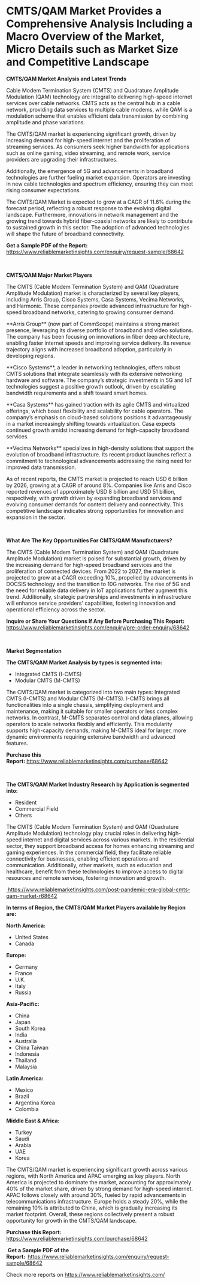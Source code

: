 <p><h1>CMTS/QAM Market Provides a Comprehensive Analysis Including a Macro Overview of the Market, Micro Details such as Market Size and Competitive Landscape</h1></p><p><strong>CMTS/QAM Market Analysis and Latest Trends</strong></p>
<p><p>Cable Modem Termination System (CMTS) and Quadrature Amplitude Modulation (QAM) technology are integral to delivering high-speed internet services over cable networks. CMTS acts as the central hub in a cable network, providing data services to multiple cable modems, while QAM is a modulation scheme that enables efficient data transmission by combining amplitude and phase variations. </p><p>The CMTS/QAM market is experiencing significant growth, driven by increasing demand for high-speed internet and the proliferation of streaming services. As consumers seek higher bandwidth for applications such as online gaming, video streaming, and remote work, service providers are upgrading their infrastructures. </p><p>Additionally, the emergence of 5G and advancements in broadband technologies are further fueling market expansion. Operators are investing in new cable technologies and spectrum efficiency, ensuring they can meet rising consumer expectations. </p><p>The CMTS/QAM Market is expected to grow at a CAGR of 11.6% during the forecast period, reflecting a robust response to the evolving digital landscape. Furthermore, innovations in network management and the growing trend towards hybrid fiber-coaxial networks are likely to contribute to sustained growth in this sector. The adoption of advanced technologies will shape the future of broadband connectivity.</p></p>
<p><strong>Get a Sample PDF of the Report:&nbsp;</strong> <a href="https://www.reliablemarketinsights.com/enquiry/request-sample/68642?utm_campaign=3361&utm_medium=2&utm_source=Github&utm_content=ia&utm_term=30032025&utm_id=cmtsqam">https://www.reliablemarketinsights.com/enquiry/request-sample/68642</a></p>
<p>&nbsp;</p>
<p><strong>CMTS/QAM Major Market Players</strong></p>
<p><p>The CMTS (Cable Modem Termination System) and QAM (Quadrature Amplitude Modulation) market is characterized by several key players, including Arris Group, Cisco Systems, Casa Systems, Vecima Networks, and Harmonic. These companies provide advanced infrastructure for high-speed broadband networks, catering to growing consumer demand.</p><p>**Arris Group** (now part of CommScope) maintains a strong market presence, leveraging its diverse portfolio of broadband and video solutions. The company has been focusing on innovations in fiber deep architecture, enabling faster internet speeds and improving service delivery. Its revenue trajectory aligns with increased broadband adoption, particularly in developing regions.</p><p>**Cisco Systems**, a leader in networking technologies, offers robust CMTS solutions that integrate seamlessly with its extensive networking hardware and software. The company’s strategic investments in 5G and IoT technologies suggest a positive growth outlook, driven by escalating bandwidth requirements and a shift toward smart homes.</p><p>**Casa Systems** has gained traction with its agile CMTS and virtualized offerings, which boast flexibility and scalability for cable operators. The company’s emphasis on cloud-based solutions positions it advantageously in a market increasingly shifting towards virtualization. Casa expects continued growth amidst increasing demand for high-capacity broadband services.</p><p>**Vecima Networks** specializes in high-density solutions that support the evolution of broadband infrastructure. Its recent product launches reflect a commitment to technological advancements addressing the rising need for improved data transmission.</p><p>As of recent reports, the CMTS market is projected to reach USD 6 billion by 2026, growing at a CAGR of around 8%. Companies like Arris and Cisco reported revenues of approximately USD 8 billion and USD 51 billion, respectively, with growth driven by expanding broadband services and evolving consumer demands for content delivery and connectivity. This competitive landscape indicates strong opportunities for innovation and expansion in the sector.</p></p>
<p>&nbsp;</p>
<p><strong>What Are The Key Opportunities For CMTS/QAM Manufacturers?</strong></p>
<p><p>The CMTS (Cable Modem Termination System) and QAM (Quadrature Amplitude Modulation) market is poised for substantial growth, driven by the increasing demand for high-speed broadband services and the proliferation of connected devices. From 2022 to 2027, the market is projected to grow at a CAGR exceeding 10%, propelled by advancements in DOCSIS technology and the transition to 10G networks. The rise of 5G and the need for reliable data delivery in IoT applications further augment this trend. Additionally, strategic partnerships and investments in infrastructure will enhance service providers' capabilities, fostering innovation and operational efficiency across the sector.</p></p>
<p><strong>Inquire or Share Your Questions If Any Before Purchasing This Report:</strong> <a href="https://www.reliablemarketinsights.com/enquiry/pre-order-enquiry/68642?utm_campaign=3361&utm_medium=2&utm_source=Github&utm_content=ia&utm_term=30032025&utm_id=cmtsqam">https://www.reliablemarketinsights.com/enquiry/pre-order-enquiry/68642</a></p>
<p>&nbsp;</p>
<p><strong>Market Segmentation</strong></p>
<p><strong>The CMTS/QAM Market Analysis by types is segmented into:</strong></p>
<p><ul><li>Integrated CMTS (I-CMTS)</li><li>Modular CMTS (M-CMTS)</li></ul></p>
<p><p>The CMTS/QAM market is categorized into two main types: Integrated CMTS (I-CMTS) and Modular CMTS (M-CMTS). I-CMTS brings all functionalities into a single chassis, simplifying deployment and maintenance, making it suitable for smaller operators or less complex networks. In contrast, M-CMTS separates control and data planes, allowing operators to scale networks flexibly and efficiently. This modularity supports high-capacity demands, making M-CMTS ideal for larger, more dynamic environments requiring extensive bandwidth and advanced features.</p></p>
<p><strong>Purchase this Report:&nbsp;</strong><a href="https://www.reliablemarketinsights.com/purchase/68642?utm_campaign=3361&utm_medium=2&utm_source=Github&utm_content=ia&utm_term=30032025&utm_id=cmtsqam">https://www.reliablemarketinsights.com/purchase/68642</a></p>
<p>&nbsp;</p>
<p><strong>The CMTS/QAM Market Industry Research by Application is segmented into:</strong></p>
<p><ul><li>Resident</li><li>Commercial Field</li><li>Others</li></ul></p>
<p><p>The CMTS (Cable Modem Termination System) and QAM (Quadrature Amplitude Modulation) technology play crucial roles in delivering high-speed internet and digital services across various markets. In the residential sector, they support broadband access for homes enhancing streaming and gaming experiences. In the commercial field, they facilitate reliable connectivity for businesses, enabling efficient operations and communication. Additionally, other markets, such as education and healthcare, benefit from these technologies to improve access to digital resources and remote services, fostering innovation and growth.</p></p>
<p><a href="https://www.reliablemarketinsights.com/post-pandemic-era-global-cmts-qam-market-r68642?utm_campaign=3361&utm_medium=2&utm_source=Github&utm_content=ia&utm_term=30032025&utm_id=cmtsqam">&nbsp;https://www.reliablemarketinsights.com/post-pandemic-era-global-cmts-qam-market-r68642</a></p>
<p><strong>In terms of Region, the CMTS/QAM Market Players available by Region are:</strong></p>
<p>
    <p> <strong> North America: </strong>
        <ul>
            <li>United States</li>
            <li>Canada</li>
        </ul>
        </p> 
    <p> <strong> Europe: </strong>
        <ul>
            <li>Germany</li>
            <li>France</li>
            <li>U.K.</li>
            <li>Italy</li>
            <li>Russia</li>
        </ul>
        </p> 
    <p> <strong> Asia-Pacific: </strong>
        <ul>
            <li>China</li>
            <li>Japan</li>
            <li>South Korea</li>
            <li>India</li>
            <li>Australia</li>
            <li>China Taiwan</li>
            <li>Indonesia</li>
            <li>Thailand</li>
            <li>Malaysia</li>
        </ul>
        </p> 
    <p> <strong> Latin America: </strong>
        <ul>
            <li>Mexico</li>
            <li>Brazil</li>
            <li>Argentina Korea</li>
            <li>Colombia</li>
        </ul>
        </p> 
    <p> <strong> Middle East & Africa: </strong>
        <ul>
            <li>Turkey</li>
            <li>Saudi</li>
            <li>Arabia</li>
            <li>UAE</li>
            <li>Korea</li>
        </ul>
    </p>
    </p>
<p><p>The CMTS/QAM market is experiencing significant growth across various regions, with North America and APAC emerging as key players. North America is projected to dominate the market, accounting for approximately 40% of the market share, driven by strong demand for high-speed internet. APAC follows closely with around 30%, fueled by rapid advancements in telecommunications infrastructure. Europe holds a steady 20%, while the remaining 10% is attributed to China, which is gradually increasing its market footprint. Overall, these regions collectively present a robust opportunity for growth in the CMTS/QAM landscape.</p></p>
<p><strong>Purchase this Report: </strong><a href="https://www.reliablemarketinsights.com/purchase/68642?utm_campaign=3361&utm_medium=2&utm_source=Github&utm_content=ia&utm_term=30032025&utm_id=cmtsqam">https://www.reliablemarketinsights.com/purchase/68642</a></p>
<p>&nbsp;<strong>Get a Sample PDF of the Report:&nbsp;&nbsp;</strong><a href="https://www.reliablemarketinsights.com/enquiry/request-sample/68642?utm_campaign=3361&utm_medium=2&utm_source=Github&utm_content=ia&utm_term=30032025&utm_id=cmtsqam">https://www.reliablemarketinsights.com/enquiry/request-sample/68642</a></p>
<p><strong></strong></p>
<p>Check more reports on <a href="https://www.reliablemarketinsights.com/?utm_campaign=3361&utm_medium=2&utm_source=Github&utm_content=ia&utm_term=30032025&utm_id=cmtsqam">https://www.reliablemarketinsights.com/</a></p>